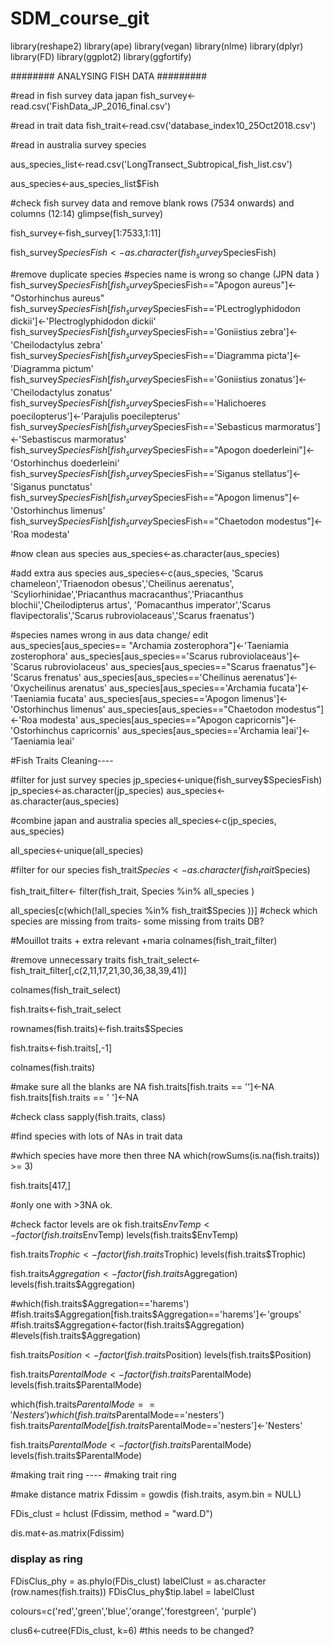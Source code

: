 # SDM_course_git

library(reshape2)
library(ape)
library(vegan)
library(nlme)
library(dplyr)
library(FD)
library(ggplot2)
library(ggfortify)

######## ANALYSING FISH DATA #########

#read in fish survey data japan 
fish_survey<-read.csv('FishData_JP_2016_final.csv')

#read in trait data
fish_trait<-read.csv('database_index10_25Oct2018.csv')

#read in australia survey species

aus_species_list<-read.csv('LongTransect_Subtropical_fish_list.csv')

aus_species<-aus_species_list$Fish


#check fish survey data and remove blank rows (7534 onwards) and columns (12:14)
glimpse(fish_survey)


fish_survey<-fish_survey[1:7533,1:11]

fish_survey$SpeciesFish<-as.character(fish_survey$SpeciesFish)

#remove duplicate species
#species name is wrong so change (JPN data )
fish_survey$SpeciesFish[fish_survey$SpeciesFish=="Apogon aureus"]<- "Ostorhinchus aureus"
fish_survey$SpeciesFish[fish_survey$SpeciesFish=='PLectroglyphidodon dickii']<-'Plectroglyphidodon dickii'
fish_survey$SpeciesFish[fish_survey$SpeciesFish=='Goniistius zebra']<-'Cheilodactylus zebra'
fish_survey$SpeciesFish[fish_survey$SpeciesFish=='Diagramma picta']<-'Diagramma pictum'
fish_survey$SpeciesFish[fish_survey$SpeciesFish=='Goniistius zonatus']<-'Cheilodactylus zonatus'
fish_survey$SpeciesFish[fish_survey$SpeciesFish=='Halichoeres poecilopterus']<-'Parajulis poecilepterus'
fish_survey$SpeciesFish[fish_survey$SpeciesFish=='Sebasticus marmoratus']<-'Sebastiscus marmoratus'
fish_survey$SpeciesFish[fish_survey$SpeciesFish=="Apogon doederleini"]<-'Ostorhinchus doederleini'
fish_survey$SpeciesFish[fish_survey$SpeciesFish=='Siganus stellatus']<-'Siganus punctatus'
fish_survey$SpeciesFish[fish_survey$SpeciesFish=="Apogon limenus"]<-'Ostorhinchus limenus'
fish_survey$SpeciesFish[fish_survey$SpeciesFish=="Chaetodon modestus"]<-'Roa modesta'


#now clean aus species
aus_species<-as.character(aus_species)

#add extra aus species 
aus_species<-c(aus_species, 'Scarus chameleon','Triaenodon obesus','Cheilinus aerenatus',
               'Scyliorhinidae','Priacanthus macracanthus','Priacanthus blochii','Cheilodipterus artus',
               'Pomacanthus imperator','Scarus flavipectoralis','Scarus rubroviolaceaus','Scarus fraenatus')


#species names wrong in aus data change/ edit
aus_species[aus_species== "Archamia zosterophora"]<-'Taeniamia zosterophora'
aus_species[aus_species=='Scarus rubroviolaceaus']<-'Scarus rubroviolaceus'
aus_species[aus_species=="Scarus fraenatus"]<-'Scarus frenatus'
aus_species[aus_species=='Cheilinus aerenatus']<-'Oxycheilinus arenatus'
aus_species[aus_species=='Archamia fucata']<-'Taeniamia fucata'
aus_species[aus_species=='Apogon limenus']<-'Ostorhinchus limenus'
aus_species[aus_species=="Chaetodon modestus"]<-'Roa modesta'
aus_species[aus_species=="Apogon capricornis"]<-'Ostorhinchus capricornis'
aus_species[aus_species=='Archamia leai']<-'Taeniamia leai'


#Fish Traits Cleaning----

#filter for just survey species
jp_species<-unique(fish_survey$SpeciesFish)
jp_species<-as.character(jp_species)
aus_species<-as.character(aus_species)

#combine japan and australia species
all_species<-c(jp_species, aus_species)

all_species<-unique(all_species)

#filter for our species
fish_trait$Species<-as.character(fish_trait$Species)

fish_trait_filter<- filter(fish_trait, Species %in% all_species ) 

all_species[c(which(!all_species %in% fish_trait$Species ))] #check which species are missing from traits- some missing from traits DB?


#Mouillot traits + extra relevant +maria 
colnames(fish_trait_filter)


#remove unnecessary traits
fish_trait_select<- fish_trait_filter[,c(2,11,17,21,30,36,38,39,41)]

colnames(fish_trait_select)

fish.traits<-fish_trait_select

rownames(fish.traits)<-fish.traits$Species

fish.traits<-fish.traits[,-1]

colnames(fish.traits)

#make sure all the blanks are NA
fish.traits[fish.traits == '']<-NA
fish.traits[fish.traits == ' ']<-NA

#check class
sapply(fish.traits, class)




#find species with lots of NAs in trait data

#which species have more then three NA 
which(rowSums(is.na(fish.traits)) >= 3)

fish.traits[417,]

#only one with >3NA ok. 

#check factor levels are ok
fish.traits$EnvTemp<-factor(fish.traits$EnvTemp)
levels(fish.traits$EnvTemp)

fish.traits$Trophic<-factor(fish.traits$Trophic)
levels(fish.traits$Trophic)

fish.traits$Aggregation<-factor(fish.traits$Aggregation)
levels(fish.traits$Aggregation)

#which(fish.traits$Aggregation=='harems')
#fish.traits$Aggregation[fish.traits$Aggregation=='harems']<-'groups'
#fish.traits$Aggregation<-factor(fish.traits$Aggregation)
#levels(fish.traits$Aggregation)

fish.traits$Position<-factor(fish.traits$Position)
levels(fish.traits$Position)

fish.traits$ParentalMode<-factor(fish.traits$ParentalMode)
levels(fish.traits$ParentalMode)

which(fish.traits$ParentalMode=='Nesters')
which(fish.traits$ParentalMode=='nesters')
fish.traits$ParentalMode[fish.traits$ParentalMode=='nesters']<-'Nesters'

fish.traits$ParentalMode<-factor(fish.traits$ParentalMode)
levels(fish.traits$ParentalMode)

#making trait ring ----
#making trait ring

#make distance matrix 
Fdissim = gowdis (fish.traits, asym.bin = NULL)

FDis_clust = hclust (Fdissim, method = "ward.D") 

dis.mat<-as.matrix(Fdissim)

### display as ring
FDisClus_phy = as.phylo(FDis_clust)
labelClust = as.character (row.names(fish.traits))
FDisClus_phy$tip.label = labelClust

colours=c('red','green','blue','orange','forestgreen', 'purple')

clus6<-cutree(FDis_clust, k=6) #this needs to be changed?

